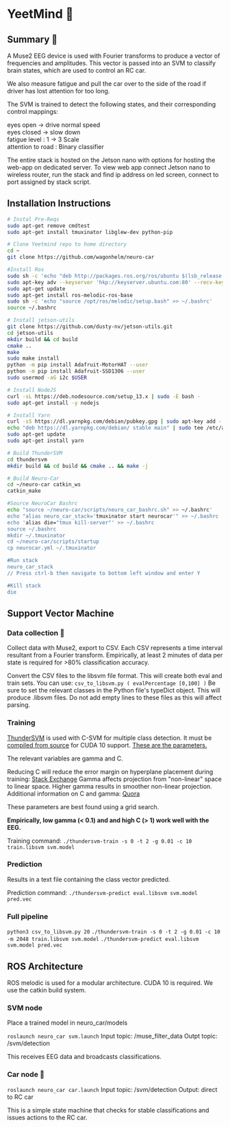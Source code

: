 # YeetMind 🧠

## Summary :book:

A Muse2 EEG device is used with Fourier transforms to produce a vector of frequencies and amplitudes.
This vector is passed into an SVM to classify brain states, which are used to control an RC car.

We also measure fatigue and pull the car over to the side of the road if driver has lost attention for too long.

The SVM is trained to detect the following states, and their corresponding control mappings:

eyes open -> drive normal speed  
eyes closed -> slow down  
fatigue level : 1 -> 3 Scale  
attention to road : Binary classifier  

The entire stack is hosted on the Jetson nano with options for hosting the web-app on dedicated server.  To view web app
connect Jetson nano to wireless router, run the stack and find ip address on led screen, connect to port assigned by stack script.

## Installation Instructions
```bash
# Instal Pre-Reqs
sudo apt-get remove cmdtest
sudo apt-get install tmuxinator libglew-dev python-pip

# Clone Yeetmind repo to home directory
cd ~
git clone https://github.com/wagonhelm/neuro-car

#Install Ros
sudo sh -c 'echo "deb http://packages.ros.org/ros/ubuntu $(lsb_release -sc) main" > /etc/apt/sources.list.d/ros-latest.list'
sudo apt-key adv --keyserver 'hkp://keyserver.ubuntu.com:80' --recv-key C1CF6E31E6BADE8868B172B4F42ED6FBAB17C654
sudo apt-get update
sudo apt-get install ros-melodic-ros-base
sudo sh -c 'echo "source /opt/ros/melodic/setup.bash" >> ~/.bashrc'
source ~/.bashrc

# Install jetson-utils 
git clone https://github.com/dusty-nv/jetson-utils.git
cd jetson-utils
mkdir build && cd build
cmake ..
make
sudo make install
python -m pip install Adafruit-MotorHAT --user
python -m pip install Adafruit-SSD1306 --user
sudo usermod -aG i2c $USER

# Install NodeJS
curl -sL https://deb.nodesource.com/setup_13.x | sudo -E bash -
sudo apt-get install -y nodejs

# Install Yarn
curl -sS https://dl.yarnpkg.com/debian/pubkey.gpg | sudo apt-key add -
echo "deb https://dl.yarnpkg.com/debian/ stable main" | sudo tee /etc/apt/sources.list.d/yarn.list
sudo apt-get update
sudo apt-get install yarn

# Build ThunderSVM
cd thundersvm
mkdir build && cd build && cmake .. && make -j

# Build Neuro-Car
cd ~/neuro-car catkin_ws
catkin_make

#Source NeuroCar Bashrc
echo "source ~/neuro-car/scripts/neuro_car_bashrc.sh" >> ~/.bashrc'
echo "alias neuro_car_stack='tmuxinator start neurocar'" >> ~/.bashrc
echo 'alias die="tmux kill-server"' >> ~/.bashrc
source ~/.bashrc
mkdir ~/.tmuxinator
cd ~/neuro-car/scripts/startup
cp neurocar.yml ~/.tmuxinator

#Run stack
neuro_car_stack
// Press ctrl-b then navigate to bottom left window and enter Y

#Kill stack
die
```

## Support Vector Machine

### Data collection :1234:

Collect data with Muse2, export to CSV. Each CSV represents a time interval resultant from a Fourier transform.
Empirically, at least 2 minutes of data per state is required for >80% classification accuracy.

Convert the CSV files to the libsvm file format. This will create both eval and train sets.
You can use: `csv_to_libsvm.py ( evalPercentage [0,100] )`
Be sure to set the relevant classes in the Python file's typeDict object.
This will produce .libsvm files. Do not add empty lines to these files as this will affect parsing.

### Training

[ThunderSVM](https://github.com/Xtra-Computing/thundersvm/blob/master/docs/index.md) is used with C-SVM for multiple class detection.
It must be [compiled from source](https://github.com/Xtra-Computing/thundersvm/blob/master/docs/get-started.md#installation) for CUDA 10 support.
[These are the parameters.](https://github.com/Xtra-Computing/thundersvm/blob/master/docs/parameters.md)

The relevant variables are gamma and C.

Reducing C will reduce the error margin on hyperplane placement during training: [Stack Exchange](https://stats.stackexchange.com/questions/31066/what-is-the-influence-of-c-in-svms-with-linear-kernel)
Gamma affects projection from "non-linear" space to linear space. Higher gamma results in smoother non-linear projection.
Additional information on C and gamma: [Quora](https://www.quora.com/What-are-C-and-gamma-with-regards-to-a-support-vector-machine)

These parameters are best found using a grid search.

**Empirically, low gamma (< 0.1) and and high C (> 1) work well with the EEG.**

Training command: `./thundersvm-train -s 0 -t 2 -g 0.01 -c 10 train.libsvm svm.model`

### Prediction

Results in a text file containing the class vector predicted.

Prediction command: `./thundersvm-predict eval.libsvm svm.model pred.vec`

### Full pipeline

`python3 csv_to_libsvm.py 20`
`./thundersvm-train -s 0 -t 2 -g 0.01 -c 10 -m 2048 train.libsvm svm.model`
`./thundersvm-predict eval.libsvm svm.model pred.vec`

## ROS Architecture

ROS melodic is used for a modular architecture. CUDA 10 is required. We use the catkin build system.

### SVM node

Place a trained model in neuro_car/models

`roslaunch neuro_car svm.launch`
Input topic: /muse_filter_data
Outpt topic: /svm/detection

This receives EEG data and broadcasts classifications.

### Car node :car:

`roslaunch neuro_car car.launch`
Input topic: /svm/detection
Output: direct to RC car

This is a simple state machine that checks for stable classifications and issues actions to the RC car.
